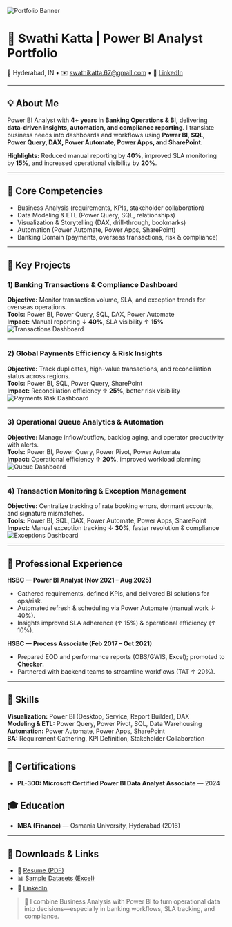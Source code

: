 
![Portfolio Banner](https://chatgpt.com/s/m_68d6382b77e88191a01369b8101301c1)

# 🎯 Swathi Katta | Power BI Analyst Portfolio

📍 Hyderabad, IN • ✉️ swathikatta.67@gmail.com • 🔗 [LinkedIn](https://linkedin.com/in/swathi-katta)

---

## 💡 About Me
Power BI Analyst with **4+ years** in **Banking Operations & BI**, delivering **data-driven insights, automation, and compliance reporting**. I translate business needs into dashboards and workflows using **Power BI, SQL, Power Query, DAX, Power Automate, Power Apps, and SharePoint**.

**Highlights:** Reduced manual reporting by **40%**, improved SLA monitoring by **15%**, and increased operational visibility by **20%**.

---

## 🧠 Core Competencies
- Business Analysis (requirements, KPIs, stakeholder collaboration)
- Data Modeling & ETL (Power Query, SQL, relationships)
- Visualization & Storytelling (DAX, drill-through, bookmarks)
- Automation (Power Automate, Power Apps, SharePoint)
- Banking Domain (payments, overseas transactions, risk & compliance)

---

## 🚀 Key Projects

### 1) Banking Transactions & Compliance Dashboard
**Objective:** Monitor transaction volume, SLA, and exception trends for overseas operations.  
**Tools:** Power BI, Power Query, SQL, DAX, Power Automate  
**Impact:** Manual reporting ↓ **40%**, SLA visibility ↑ **15%**  
![Transactions Dashboard](transactions_dashboard.png)

---

### 2) Global Payments Efficiency & Risk Insights
**Objective:** Track duplicates, high-value transactions, and reconciliation status across regions.  
**Tools:** Power BI, SQL, Power Query, SharePoint  
**Impact:** Reconciliation efficiency ↑ **25%**, better risk visibility  
![Payments Risk Dashboard](payments_risk.png)

---

### 3) Operational Queue Analytics & Automation
**Objective:** Manage inflow/outflow, backlog aging, and operator productivity with alerts.  
**Tools:** Power BI, Power Query, Power Pivot, Power Automate  
**Impact:** Operational efficiency ↑ **20%**, improved workload planning  
![Queue Dashboard](queue_dashboard.png)

---

### 4) Transaction Monitoring & Exception Management
**Objective:** Centralize tracking of rate booking errors, dormant accounts, and signature mismatches.  
**Tools:** Power BI, SQL, DAX, Power Automate, Power Apps, SharePoint  
**Impact:** Manual exception tracking ↓ **30%**, faster resolution & compliance  
![Exceptions Dashboard](exceptions_mgmt.png)

---

## 💼 Professional Experience
**HSBC — Power BI Analyst (Nov 2021 – Aug 2025)**  
- Gathered requirements, defined KPIs, and delivered BI solutions for ops/risk.  
- Automated refresh & scheduling via Power Automate (manual work ↓ 40%).  
- Insights improved SLA adherence (↑ 15%) & operational efficiency (↑ 10%).

**HSBC — Process Associate (Feb 2017 – Oct 2021)**  
- Prepared EOD and performance reports (OBS/GWIS, Excel); promoted to **Checker**.  
- Partnered with backend teams to streamline workflows (TAT ↑ 20%).

---

## 🧰 Skills
**Visualization:** Power BI (Desktop, Service, Report Builder), DAX  
**Modeling & ETL:** Power Query, Power Pivot, SQL, Data Warehousing  
**Automation:** Power Automate, Power Apps, SharePoint  
**BA:** Requirement Gathering, KPI Definition, Stakeholder Collaboration

---

## 📜 Certifications
- **PL-300: Microsoft Certified Power BI Data Analyst Associate** — 2024

## 🎓 Education
- **MBA (Finance)** — Osmania University, Hyderabad (2016)

---

## 📎 Downloads & Links
- 📄 [Resume (PDF)](Swathi_Katta_PowerBI_Resume.pdf)  
- 📊 [Sample Datasets (Excel)](Swathi_Katta_PowerBI_Portfolio_Datasets.xlsx)  
- 💼 [LinkedIn](https://linkedin.com/in/swathi-katta)

> 💬 I combine Business Analysis with Power BI to turn operational data into decisions—especially in banking workflows, SLA tracking, and compliance.
